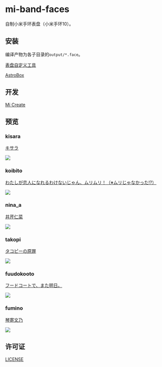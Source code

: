 # mi-band-faces

自制小米手环表盘（小米手环10）。

## 安装

编译产物为各子目录的`output/*.face`。

[表盘自定义工具](https://www.bandbbs.cn/threads/9797/)

[AstroBox](https://astrobox.online/)

## 开发

[Mi Create](https://github.com/ooflet/Mi-Create)

## 预览

### kisara

[キサラ](https://bangumi.tv/character/108660)

![](images/kisara_preview.png)

### koibito

[わたしが恋人になれるわけないじゃん、ムリムリ！（※ムリじゃなかった!?）](https://bangumi.tv/subject/524707)

![](images/koibito_preview.png)

### nina_a

[井芹仁菜](https://bangumi.tv/character/130664)

![](images/nina_a_preview.png)

### takopi

[タコピーの原罪](https://bangumi.tv/subject/527620)

![](images/takopi_preview.png)

### fuudokooto

[フードコートで、また明日。](https://bangumi.tv/subject/528438)

![](images/fuudokooto_preview.png)

### fumino

[琴寄文乃](https://bangumi.tv/character/63869)

![](images/fumino_preview.png)

## 许可证

[LICENSE](LICENSE)